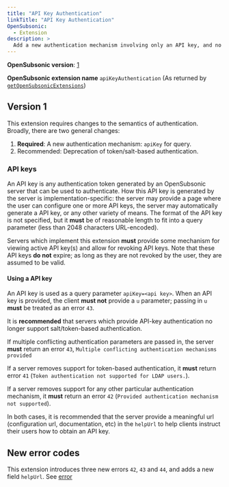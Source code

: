 ```yaml
---
title: "API Key Authentication"
linkTitle: "API Key Authentication"
OpenSubsonic:
  - Extension
description: >
  Add a new authentication mechanism involving only an API key, and no
---
```


**OpenSubsonic version**: [1](../../opensubsonic-versions)

**OpenSubsonic extension name** `apiKeyAuthentication` (As returned by [`getOpenSubsonicExtensions`](../../endpoints/getopensubsonicextensions))

## Version 1

This extension requires changes to the semantics of authentication.
Broadly, there are two general changes:

1. **Required**: A new authentication mechanism: `apiKey` for query.
2. Recommended: Deprecation of token/salt-based authentication.

### API keys

An API key is any authentication token generated by an OpenSubsonic server that can be used to authenticate.
How this API key is generated by the server is implementation-specific: the server may provide a page where the user can configure one or more API keys, the server may automatically generate a API key, or any other variety of means.
The format of the API key is not specified, but it **must** be of reasonable length to fit into a query parameter (less than 2048 characters URL-encoded).

Servers which implement this extension **must** provide some mechanism for viewing active API key(s) and allow for revoking API keys.
Note that these API keys **do not** expire; as long as they are not revoked by the user, they are assumed to be valid.

#### Using a API key

An API key is used as a query parameter `apiKey=<api key>`.
When an API key is provided, the client **must not** provide a `u` parameter; passing in `u` **must** be treated as an error `43`.

It is **recommended** that servers which provide API-key authentication no longer support salt/token-based authentication.

If multiple conflicting authentication parameters are passed in, the server **must** return an error `43`, `Multiple conflicting authentication mechanisms provided`

If a server removes support for token-based authentication, it **must** return error `41` (`Token authentication not supported for LDAP users.`).

If a server removes support for any other particular authentication mechanism, it **must** return an error `42` (`Provided authentication mechanism not supported`).

In both cases, it is recommended that the server provide a meaningful url (configuration url, documentation, etc) in the `helpUrl` to help clients instruct their users how to obtain an API key.

## New error codes

This extension introduces three new errors `42`, `43` and `44`, and adds a new field `helpUrl`. See [error](../../responses/error)
